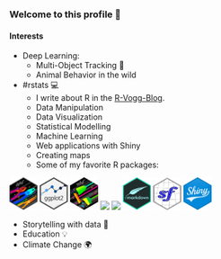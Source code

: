 ### Welcome to this profile 👋

#### Interests

- Deep Learning:
  - Multi-Object Tracking :monkey:
  - Animal Behavior in the wild
- #rstats :computer:
  - I write about R in the [R-Vogg-Blog](https://r-vogg-blog.netlify.app/).
  - Data Manipulation
  - Data Visualization
  - Statistical Modelling
  - Machine Learning
  - Web applications with Shiny
  - Creating maps
  - Some of my favorite R packages:

<p align="center">
  
  <a href="https://github.com/tidyverse/dplyr"><img src="https://github.com/rstudio/hex-stickers/blob/main/PNG/dplyr.png" width="50px"/></a>
  <a href="https://github.com/tidyverse/ggplot2"><img src="https://raw.githubusercontent.com/tidyverse/ggplot2/master/man/figures/logo.png" width="50px"/></a>
  <a href="https://github.com/tidyverse/tidyr"><img src="https://github.com/rstudio/hex-stickers/blob/main/PNG/tidyr.png" width="50px"/></a>
  <a href="https://github.com/thomasp85/ggraph"><img src="https://ggraph.data-imaginist.com/reference/figures/logo.png" width="50px"/></a>
  <a href="https://github.com/thomasp85/patchwork"><img src="https://raw.githubusercontent.com/thomasp85/patchwork/master/man/figures/logo.png" width="50px"/></a>
  <a href="https://github.com/rstudio/rmarkdown"><img src="https://raw.githubusercontent.com/rstudio/hex-stickers/master/PNG/rmarkdown.png" width="50px"/></a>
  <a href="https://github.com/r-spatial/sf"><img src="https://raw.githubusercontent.com/loreabad6/sfnetworks_WiG/main/figs/sf.png" width="50px"/></a>
  <a href="https://github.com/rstudio/shiny"><img src="https://github.com/rstudio/hex-stickers/blob/main/PNG/shiny.png" width="50px"/></a>
</p>

- Storytelling with data :traffic_light:
- Education :bulb:
- Climate Change :earth_africa:



